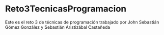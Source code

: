 # Reto3TecnicasProgramacion
Este es el reto 3 de técnicas de programación trabajado por John Sebastián Gómez González y Sebastián Aristizábal Castañeda
